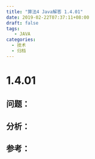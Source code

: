 ```yaml
---
title: "算法4 Java解答 1.4.01"
date: 2019-02-22T07:37:11+08:00
draft: false
tags:
   - JAVA
categories:
  - 技术
  - 归档
---
```



# 1.4.01

## 问题：


## 分析：


## 参考：


